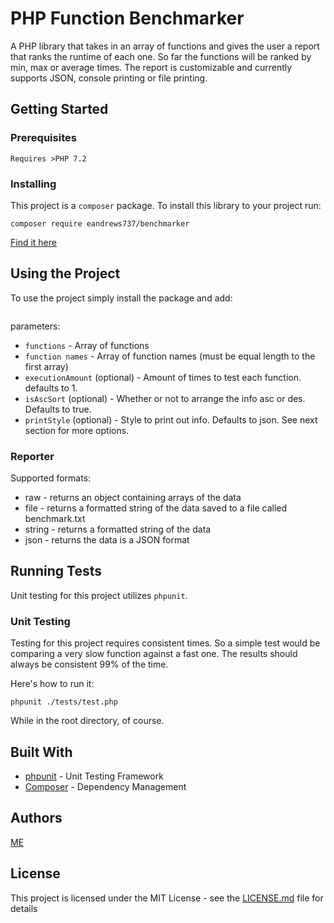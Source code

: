 # PHP Function Benchmarker

A PHP library that takes in an array of functions and gives the user a report that ranks the runtime of each one.
So far the functions will be ranked by min, max or average times.
The report is customizable and currently supports JSON, console printing or file printing.

## Getting Started

### Prerequisites

```
Requires >PHP 7.2
```

### Installing

This project is a `composer` package.
To install this library to your project run:

```
composer require eandrews737/benchmarker
```

[Find it here](https://packagist.org/packages/eandrews737/php-benchmarker)

## Using the Project

To use the project simply install the package and add:

```

```

parameters:

- `functions` - Array of functions
- `function names` - Array of function names (must be equal length to the first array)
- `executionAmount` (optional) - Amount of times to test each function. defaults to 1.
- `isAscSort` (optional) - Whether or not to arrange the info asc or des. Defaults to true.
- `printStyle` (optional) - Style to print out info. Defaults to json. See next section for more options.

### Reporter

Supported formats:

- raw - returns an object containing arrays of the data
- file - returns a formatted string of the data saved to a file called benchmark.txt
- string - returns a formatted string of the data
- json - returns the data is a JSON format

## Running Tests

Unit testing for this project utilizes `phpunit`.

### Unit Testing

Testing for this project requires consistent times.
So a simple test would be comparing a very slow function against a fast one.
The results should always be consistent 99% of the time.

Here's how to run it:

```
phpunit ./tests/test.php
```

While in the root directory, of course.

## Built With

- [phpunit](https://phpunit.de/getting-started/phpunit-8.html) - Unit Testing Framework
- [Composer](https://getcomposer.org/) - Dependency Management

## Authors

[ME](https://github.com/eandrews737)

## License

This project is licensed under the MIT License - see the [LICENSE.md](LICENSE.md) file for details
